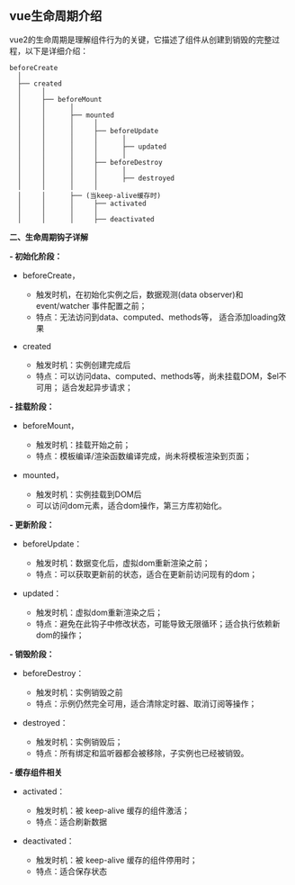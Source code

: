 ## vue生命周期介绍

vue2的生命周期是理解组件行为的关键，它描述了组件从创建到销毁的完整过程，以下是详细介绍：
```
beforeCreate
  │
  ├── created
  │     │
  │     ├── beforeMount
  │     │      │
  │     │      ├── mounted
  │     │      │     │
  │     │      │     ├── beforeUpdate
  │     │      │     │      │
  │     │      │     │      ├── updated
  │     │      │     │      │
  │     │      │     ├── beforeDestroy
  │     │      │     │      │
  │     │      │     │      ├── destroyed
  │     │      │     │
  │     │      ├── (当keep-alive缓存时)
  │     │      │     ├── activated
  │     │      │     │
  │     │      │     ├── deactivated
```

**二、生命周期钩子详解**

**- 初始化阶段：**
- beforeCreate，
   - 触发时机，在初始化实例之后，数据观测(data observer)和event/watcher 事件配置之前；
   - 特点：无法访问到data、computed、methods等， 适合添加loading效果
 
- created
   - 触发时机：实例创建完成后
   - 特点：可以访问data、computed、methods等，尚未挂载DOM，$el不可用； 适合发起异步请求；

**- 挂载阶段：**
- beforeMount，
   - 触发时机：挂载开始之前；
   - 特点：模板编译/渲染函数编译完成，尚未将模板渲染到页面；
 
- mounted，
   - 触发时机：实例挂载到DOM后
   - 可以访问dom元素，适合dom操作，第三方库初始化。
 
**- 更新阶段：**
- beforeUpdate：
   - 触发时机：数据变化后，虚拟dom重新渲染之前；
   - 特点：可以获取更新前的状态，适合在更新前访问现有的dom；
 
- updated：
   - 触发时机：虚拟dom重新渲染之后；
   - 特点：避免在此钩子中修改状态，可能导致无限循环；适合执行依赖新dom的操作；
 
**- 销毁阶段：**
- beforeDestroy：
   - 触发时机：实例销毁之前
   - 特点：示例仍然完全可用，适合清除定时器、取消订阅等操作；
 
- destroyed：
   - 触发时机：实例销毁后；
   - 特点：所有绑定和监听器都会被移除，子实例也已经被销毁。

**- 缓存组件相关**
- activated：
   - 触发时机：被 keep-alive 缓存的组件激活；
   - 特点：适合刷新数据
 
- deactivated：
   - 触发时机：被 keep-alive 缓存的组件停用时；
   - 特点：适合保存状态


